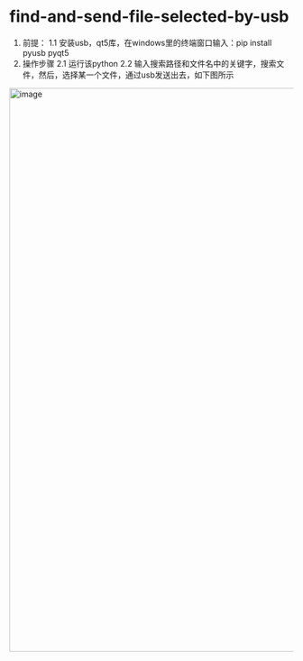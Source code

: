 # find-and-send-file-selected-by-usb
1. 前提：
1.1 安装usb，qt5库，在windows里的终端窗口输入：pip install pyusb pyqt5
2. 操作步骤
2.1 运行该python
2.2 输入搜索路径和文件名中的关键字，搜索文件，然后，选择某一个文件，通过usb发送出去，如下图所示
<img width="1000" height="1000" alt="image" src="https://github.com/user-attachments/assets/c5afd4e4-b6f0-4859-b7df-0295c4b5c438" />
